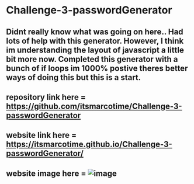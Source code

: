 # Challenge-3-passwordGenerator

## Didnt really know what was going on here.. Had lots of help with this generator. However, I think im understanding the layout of javascript a little bit more now. Completed this generator with a bunch of if loops im 1000% postive theres better ways of doing this but this is a start.

## repository link here = https://github.com/itsmarcotime/Challenge-3-passwordGenerator
## website link here = https://itsmarcotime.github.io/Challenge-3-passwordGenerator/

## website image here = ![image](https://user-images.githubusercontent.com/101440634/168791987-78aff13b-1113-4c96-b443-7663702b7dfd.png)